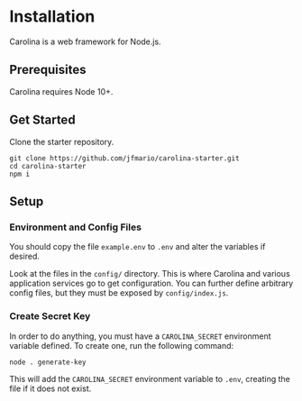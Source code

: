 
# Installation

Carolina is a web framework for Node.js.

## Prerequisites #

Carolina requires Node 10+.

## Get Started #

Clone the starter repository.

```
git clone https://github.com/jfmario/carolina-starter.git
cd carolina-starter
npm i
```

## Setup #

### Environment and Config Files #

You should copy the file `example.env` to `.env` and alter the variables if
desired.

Look at the files in the `config/` directory. This is where Carolina
and various application services go to 
get configuration. You can further define arbitrary config files, but they 
must be exposed by `config/index.js`.

### Create Secret Key #

In order to do anything, you must have a `CAROLINA_SECRET` environment 
variable defined. To create one, run the following command:

```
node . generate-key
```

This will add the `CAROLINA_SECRET` environment variable to `.env`, 
creating the file if it does not exist.